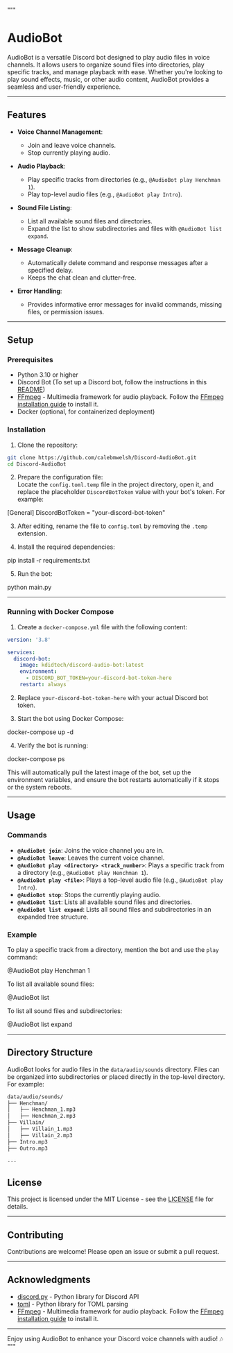 """
# AudioBot

AudioBot is a versatile Discord bot designed to play audio files in voice channels. It allows users to organize sound files into directories, play specific tracks, and manage playback with ease. Whether you're looking to play sound effects, music, or other audio content, AudioBot provides a seamless and user-friendly experience.

---

## Features

- **Voice Channel Management**:
  - Join and leave voice channels.
  - Stop currently playing audio.

- **Audio Playback**:
  - Play specific tracks from directories (e.g., `@AudioBot play Henchman 1`).
  - Play top-level audio files (e.g., `@AudioBot play Intro`).

- **Sound File Listing**:
  - List all available sound files and directories.
  - Expand the list to show subdirectories and files with `@AudioBot list expand`.

- **Message Cleanup**:
  - Automatically delete command and response messages after a specified delay.
  - Keeps the chat clean and clutter-free.

- **Error Handling**:
  - Provides informative error messages for invalid commands, missing files, or permission issues.

---

## Setup

### Prerequisites

- Python 3.10 or higher
- Discord Bot (To set up a Discord bot, follow the instructions in this [README](https://github.com/PointCloudLibrary/discord-bot/blob/master/README.md))
- [FFmpeg](https://ffmpeg.org/) - Multimedia framework for audio playback. Follow the [FFmpeg installation guide](https://ffmpeg.org/download.html) to install it.
- Docker (optional, for containerized deployment)

### Installation

1. Clone the repository:

```bash
git clone https://github.com/calebmwelsh/Discord-AudioBot.git
cd Discord-AudioBot
```

2. Prepare the configuration file:  
   Locate the `config.toml.temp` file in the project directory, open it, and replace the placeholder `DiscordBotToken` value with your bot's token. For example:

[General]
DiscordBotToken = "your-discord-bot-token"

3. After editing, rename the file to `config.toml` by removing the `.temp` extension.

4. Install the required dependencies:

pip install -r requirements.txt

5. Run the bot:

python main.py

---

### Running with Docker Compose

1. Create a `docker-compose.yml` file with the following content:


```yaml
version: '3.8'

services:
  discord-bot:
    image: kdidtech/discord-audio-bot:latest
    environment:
      - DISCORD_BOT_TOKEN=your-discord-bot-token-here
    restart: always
```

2. Replace `your-discord-bot-token-here` with your actual Discord bot token.

3. Start the bot using Docker Compose:

docker-compose up -d

4. Verify the bot is running:

docker-compose ps

This will automatically pull the latest image of the bot, set up the environment variables, and ensure the bot restarts automatically if it stops or the system reboots.

---

## Usage

### Commands

- **`@AudioBot join`**: Joins the voice channel you are in.
- **`@AudioBot leave`**: Leaves the current voice channel.
- **`@AudioBot play <directory> <track_number>`**: Plays a specific track from a directory (e.g., `@AudioBot play Henchman 1`).
- **`@AudioBot play <file>`**: Plays a top-level audio file (e.g., `@AudioBot play Intro`).
- **`@AudioBot stop`**: Stops the currently playing audio.
- **`@AudioBot list`**: Lists all available sound files and directories.
- **`@AudioBot list expand`**: Lists all sound files and subdirectories in an expanded tree structure.

### Example

To play a specific track from a directory, mention the bot and use the `play` command:

@AudioBot play Henchman 1

To list all available sound files:

@AudioBot list

To list all sound files and subdirectories:

@AudioBot list expand

---

## Directory Structure

AudioBot looks for audio files in the `data/audio/sounds` directory. Files can be organized into subdirectories or placed directly in the top-level directory. For example:

```bash
data/audio/sounds/  
├── Henchman/  
│   ├── Henchman_1.mp3  
│   ├── Henchman_2.mp3  
├── Villain/  
│   ├── Villain_1.mp3  
│   ├── Villain_2.mp3  
├── Intro.mp3  
├── Outro.mp3  

---
```

## License

This project is licensed under the MIT License - see the [LICENSE](./LICENSE) file for details.

---

## Contributing

Contributions are welcome! Please open an issue or submit a pull request.

---

## Acknowledgments

- [discord.py](https://discordpy.readthedocs.io/) - Python library for Discord API
- [toml](https://pypi.org/project/toml/) - Python library for TOML parsing
- [FFmpeg](https://ffmpeg.org/) - Multimedia framework for audio playback. Follow the [FFmpeg installation guide](https://ffmpeg.org/download.html) to install it.

---

Enjoy using AudioBot to enhance your Discord voice channels with audio! 🎶
"""